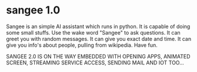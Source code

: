 # sangee 1.0
Sangee is an simple AI assistant which runs in python. It is capable of doing some small stuffs.
Use the wake word "Sangee" to ask questions.
It can greet you with random messages.
It can give you exact date and time.
It can give you info's about people, pulling from wikipedia.
Have fun.

SANGEE 2.0 IS ON THE WAY EMBEDDED WITH OPENING APPS, ANIMATED SCREEN, STREAMING SERVICE ACCESS, SENDING MAIL AND IOT TOO... 
